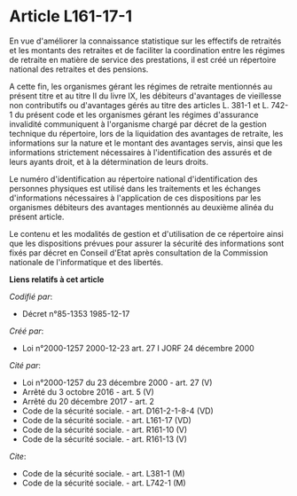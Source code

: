 # Article L161-17-1

En vue d'améliorer la connaissance statistique sur les effectifs de retraités et les montants des retraites et de faciliter
la coordination entre les régimes de retraite en matière de service des prestations, il est créé un répertoire national des
retraites et des pensions.

A cette fin, les organismes gérant les régimes de retraite mentionnés au présent titre et au titre II du livre IX, les
débiteurs d'avantages de vieillesse non contributifs ou d'avantages gérés au titre des articles L. 381-1 et L. 742-1 du
présent code et les organismes gérant les régimes d'assurance invalidité communiquent à l'organisme chargé par décret de la
gestion technique du répertoire, lors de la liquidation des avantages de retraite, les informations sur la nature et le
montant des avantages servis, ainsi que les informations strictement nécessaires à l'identification des assurés et de leurs
ayants droit, et à la détermination de leurs droits.

Le numéro d'identification au répertoire national d'identification des personnes physiques est utilisé dans les traitements
et les échanges d'informations nécessaires à l'application de ces dispositions par les organismes débiteurs des avantages
mentionnés au deuxième alinéa du présent article.

Le contenu et les modalités de gestion et d'utilisation de ce répertoire ainsi que les dispositions prévues pour assurer la
sécurité des informations sont fixés par décret en Conseil d'Etat après consultation de la Commission nationale de
l'informatique et des libertés.

**Liens relatifs à cet article**

_Codifié par_:

  - Décret n°85-1353 1985-12-17

_Créé par_:

  - Loi n°2000-1257 2000-12-23 art. 27 I JORF 24 décembre 2000

_Cité par_:

  - Loi n°2000-1257 du 23 décembre 2000 - art. 27 (V)
  - Arrêté du 3 octobre 2016 - art. 5 (V)
  - Arrêté du 20 décembre 2017 - art. 2
  - Code de la sécurité sociale. - art. D161-2-1-8-4 (VD)
  - Code de la sécurité sociale. - art. L161-17 (VD)
  - Code de la sécurité sociale. - art. R161-10 (V)
  - Code de la sécurité sociale. - art. R161-13 (V)

_Cite_:

  - Code de la sécurité sociale. - art. L381-1 (M)
  - Code de la sécurité sociale. - art. L742-1 (M)
